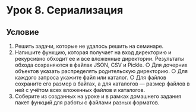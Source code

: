 # Урок 8. Сериализация
## Условие
1. Решить задачи, которые не удалось решить на семинаре.
2. Напишите функцию, которая получает на вход директорию и рекурсивно обходит ее и все вложенные директории. Результаты обхода сохраняются в файлах JSON, CSV и Pickle. ○ Для дочерних объектов указать распределять родительскую директорию. ○ Для каждого запроса укажите файл или каталог. ○ Для файлов сохраните его размер в байтах, а для каталогов — размер файлов в ней с учётом всех вложенных файлов и каталогов.
3. Соберите из созданных на уроке и в рамках домашнего задания пакет функций для работы с файлами разных форматов.